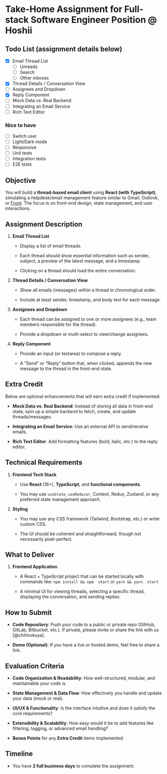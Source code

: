 # Take-Home Assignment for Full-stack Software Engineer Position @ Hoshii

## Todo List (assignment details below)

- [x] Email Thread List
  - [ ] Unreads
  - [ ] Search
  - [ ] Other inboxes
- [x] Thread Details / Conversation View
- [ ] Assignees and Dropdown
- [x] Reply Component
- [ ] Mock Data vs. Real Backend
- [ ] Integrating an Email Service
- [ ] Rich Text Editor

### Nice to have

- [ ] Switch user
- [ ] Light/Dark mode
- [ ] Responsive
- [ ] Unit tests
- [ ] Integration tests
- [ ] E2E tests

## Objective

You will build a **thread-based email client** using **React (with TypeScript)**, simulating a helpdesk/email management feature similar to Gmail, Outlook, or [Front](https://front.com/product-tour). The focus is on front-end design, state management, and user interactions.

## Assignment Description

1. **Email Thread List**

    - Display a list of email threads.

    - Each thread should show essential information such as sender, subject, a preview of the latest message, and a timestamp.

    - Clicking on a thread should load the entire conversation.

2. **Thread Details / Conversation View**

    - Show all emails (messages) within a thread in chronological order.

    - Include at least sender, timestamp, and body text for each message.

3. **Assignees and Dropdown**

    - Each thread can be assigned to one or more assignees (e.g., team members responsible for the thread).

    - Provide a dropdown or multi-select to view/change assignees.

4. **Reply Component**

    - Provide an input (or textarea) to compose a reply.

    - A “Send” or “Reply” button that, when clicked, appends the new message to the thread in the front-end state.

## Extra Credit

Below are optional enhancements that will earn extra credit if implemented:

- **Mock Data vs. Real Backend**: Instead of storing all data in front-end state, spin up a simple backend to fetch, create, and update threads/messages.

- **Integrating an Email Service**: Use an external API to send/receive emails.

- **Rich Text Editor**: Add formatting features (bold, italic, etc.) to the reply editor.

## Technical Requirements

1. **Frontend Tech Stack**

    - Use **React** (16+), **TypeScript**, and **functional components**.

    - You may use `useState`, `useReducer`, Context, Redux, Zustand, or any preferred state management approach.

2. **Styling**

    - You may use any CSS framework (Tailwind, Bootstrap, etc.) or write custom CSS.

    - The UI should be coherent and straightforward, though not necessarily pixel-perfect.

## What to Deliver

1. **Frontend Application**

    - A React + TypeScript project that can be started locally with commands like: `npm install && npm  start` or `yarn && yarn  start`

    - A minimal UI for viewing threads, selecting a specific thread, displaying the conversation, and sending replies.

## How to Submit

- **Code Repository**: Push your code to a public or private repo (GitHub, GitLab, Bitbucket, etc.). If private, please invite or share the link with us [@chihirokuya].

- **Demo (Optional)**: If you have a live or hosted demo, feel free to share a link.

## Evaluation Criteria

- **Code Organization & Readability**: How well-structured, modular, and maintainable your code is.

- **State Management & Data Flow**: How effectively you handle and update your data (mock or real).

- **UI/UX & Functionality**: Is the interface intuitive and does it satisfy the core requirements?

- **Extensibility & Scalability**: How easy would it be to add features like filtering, tagging, or advanced email handling?

- **Bonus Points** for any **Extra Credit** items implemented.

## Timeline

- You have **2 full business days** to complete the assignment.
